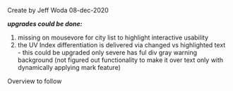 Create by Jeff Woda 08-dec-2020

***upgrades could be done:***
1. missing on mousevore for city list to highlight interactive usability
2. the UV Index differentiation is delivered via changed vs highlighted text - this could be upgraded only severe has ful div gray warning background (not figured out functionality to make it over text only with dynamically applying mark feature)

Overview to follow